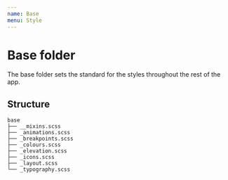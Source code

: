 ```yaml
---
name: Base
menu: Style 
---
```

# Base folder

The base folder sets the standard for the styles throughout the rest of the app.

## Structure

```
base
├── __mixins.scss
├── _animations.scss
├── _breakpoints.scss
├── _colours.scss
├── _elevation.scss
├── _icons.scss
├── _layout.scss
└── _typography.scss
```
